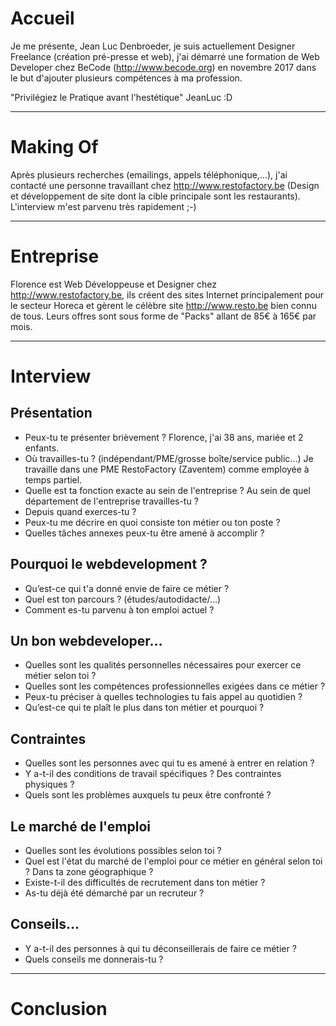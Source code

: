 # Accueil

Je me présente, Jean Luc Denbroeder, je suis actuellement Designer Freelance (création pré-presse et web), j'ai démarré une formation de Web Developer chez BeCode (http://www.becode.org) en novembre 2017 dans le but d'ajouter plusieurs compétences à ma profession. 

"Privilégiez le Pratique avant l'hestétique" JeanLuc :D

*************************

# Making Of

Après plusieurs recherches (emailings, appels téléphonique,...), j'ai contacté une personne travaillant chez http://www.restofactory.be (Design et développement de site dont la cible principale sont les restaurants). L'interview m'est parvenu très rapidement ;-)

*************************

# Entreprise

Florence est Web Développeuse et Designer chez http://www.restofactory.be, ils créent des sites Internet principalement pour le secteur Horeca et gèrent le célèbre site http://www.resto.be bien connu de tous.
Leurs offres sont sous forme de "Packs" allant de 85€ à 165€ par mois.

*************************

# Interview

## Présentation

* Peux-tu te présenter brièvement ?
Florence, j'ai 38 ans, mariée et 2 enfants.
* Où travailles-tu ? (indépendant/PME/grosse boîte/service public...)
Je travaille dans une PME RestoFactory (Zaventem) comme employée à temps partiel.
* Quelle est ta fonction exacte au sein de l'entreprise ? Au sein de quel département de l'entreprise travailles-tu ?
* Depuis quand exerces-tu ?
* Peux-tu me décrire en quoi consiste ton métier ou ton poste ?
* Quelles tâches annexes peux-tu être amené à accomplir ?

## Pourquoi le webdevelopment ?

* Qu’est-ce qui t'a donné envie de faire ce métier ?
* Quel est ton parcours ? (études/autodidacte/...)
* Comment es-tu parvenu à ton emploi actuel ?

## Un bon webdeveloper...

* Quelles sont les qualités personnelles nécessaires pour exercer ce métier selon toi ?
* Quelles sont les compétences professionnelles exigées dans ce métier ?
* Peux-tu préciser à quelles technologies tu fais appel au quotidien ?
* Qu’est-ce qui te plaît le plus dans ton métier et pourquoi ?

## Contraintes

* Quelles sont les personnes avec qui tu es amené à entrer en relation ?
* Y a-t-il des conditions de travail spécifiques ? Des contraintes physiques ?
* Quels sont les problèmes auxquels tu peux être confronté ?

## Le marché de l'emploi

* Quelles sont les évolutions possibles selon toi ?
* Quel est l'état du marché de l'emploi pour ce métier en général selon toi ? Dans ta zone géographique ?
* Existe-t-il des difficultés de recrutement dans ton métier ?
* As-tu déjà été démarché par un recruteur ?

## Conseils...

* Y a-t-il des personnes à qui tu déconseillerais de faire ce métier ?
* Quels conseils me donnerais-tu ?

*************************

# Conclusion


